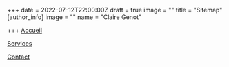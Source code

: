 +++
date = 2022-07-12T22:00:00Z
draft = true
image = ""
title = "Sitemap"
[author_info]
image = ""
name = "Claire Genot"

+++
[Accueil](http://saint-ismier-immobilier.netlify.app "Accueil")

[Services](http://saint-ismier-immobilier.netlify.app/about)

[Contact](http://saint-ismier-immobilier.netlify.app/contact "Contact")